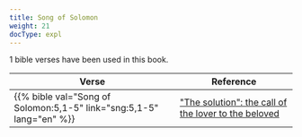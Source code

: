 ```yaml
---
title: Song of Solomon
weight: 21
docType: expl
---
```


1 bible verses have been used in this book.

| Verse | Reference |
|-------|-----------|
| {{% bible val="Song of Solomon:5,1-5" link="sng:5,1-5" lang="en" %}} | ["The solution": the call of the lover to the beloved](/expl/content/letters/the-letter-to-the-church-in-laodicea#d6b2) |
